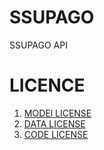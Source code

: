 # SSUPAGO
SSUPAGO API

# LICENCE

1. [MODEl LICENSE](https://github.com/SSUPAGO/SSUPAGO/blob/master/MODEL_LICENSE.md)
2. [DATA LICENSE](https://github.com/SSUPAGO/SSUPAGO/blob/master/DATA_LICENSE.md)
3. [CODE LICENSE](https://github.com/SSUPAGO/SSUPAGO/blob/master/CODE_LICENSE.md)
